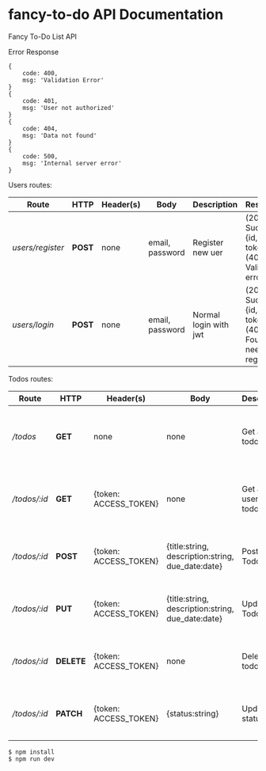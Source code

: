 # fancy-to-do API Documentation
Fancy To-Do List API

Error Response
```
{
    code: 400,
    msg: 'Validation Error'
}
{
    code: 401,
    msg: 'User not authorized'
}
{
    code: 404,
    msg: 'Data not found'
}
{
    code: 500,
    msg: 'Internal server error'
}
```

Users routes:

Route | HTTP | Header(s) | Body | Description | Response |
------|------|-----------|------|-------------|----------|
_users/register_ | **POST** | none | email, password | Register new uer | (201) Success {id, email, token}, (400) Validate error
_users/login_ | **POST** | none | email, password | Normal login with jwt | (200) Success {id, email, token}, (404) Not Found, need register
 
Todos routes: 

Route | HTTP | Header(s) | Body | Description | Response |
------|------|-----------|------|-------------|----------|
_/todos_ | **GET**| none | none | Get all todos list | (200) Success {object data}, (404) Error |
_/todos/:id_ | **GET** | {token: ACCESS_TOKEN} | none | Get all user's todos | (200) Success {object data}, (401) Error |
_/todos/:id_  | **POST**  | {token: ACCESS_TOKEN} | {title:string, description:string, due_date:date}  | Post a new Todo | (201) OK {object data}, (400) Error  |
_/todos/:id_| **PUT** | {token: ACCESS_TOKEN} | {title:string, description:string, due_date:date} | Update a Todo | (200) OK {object data}, (401) Error |
_/todos/:id_   | **DELETE** | {token: ACCESS_TOKEN} | none | Delete a todo | (200) OK {object data}, (401) Error |
_/todos/:id_ | **PATCH**| {token: ACCESS_TOKEN} | {status:string} | Update status todo | (200) OK {object data}, (401) Error |

```
$ npm install
$ npm run dev